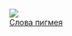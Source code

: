 ![](/books/sci_philosophy/Рюноскэ%20Акутагава/Слова%20пигмея.jpg)  
[Слова пигмея](/books/sci_philosophy/Рюноскэ%20Акутагава/Слова%20пигмея)